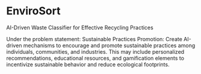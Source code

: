 # EnviroSort
AI-Driven Waste Classifier for Effective Recycling Practices

Under the problem statement: Sustainable Practices Promotion: Create AI-driven mechanisms to encourage and promote sustainable practices among individuals, communities, and industries. This may include personalized recommendations, educational resources, and gamification elements to incentivize sustainable behavior and reduce ecological footprints.
